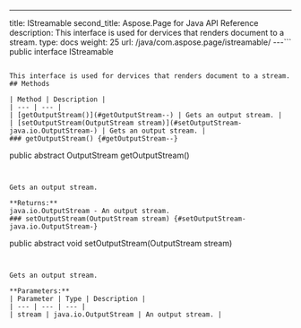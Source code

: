 ---
title: IStreamable
second_title: Aspose.Page for Java API Reference
description: This interface is used for dervices that renders document to a stream.
type: docs
weight: 25
url: /java/com.aspose.page/istreamable/
---```
public interface IStreamable
```

This interface is used for dervices that renders document to a stream.
## Methods

| Method | Description |
| --- | --- |
| [getOutputStream()](#getOutputStream--) | Gets an output stream. |
| [setOutputStream(OutputStream stream)](#setOutputStream-java.io.OutputStream-) | Gets an output stream. |
### getOutputStream() {#getOutputStream--}
```
public abstract OutputStream getOutputStream()
```


Gets an output stream.

**Returns:**
java.io.OutputStream - An output stream.
### setOutputStream(OutputStream stream) {#setOutputStream-java.io.OutputStream-}
```
public abstract void setOutputStream(OutputStream stream)
```


Gets an output stream.

**Parameters:**
| Parameter | Type | Description |
| --- | --- | --- |
| stream | java.io.OutputStream | An output stream. |

